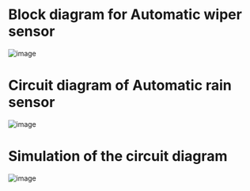 # Block diagram for Automatic wiper sensor

![image](https://user-images.githubusercontent.com/101311812/168317478-caa449e4-4201-45f0-a071-236b310f15c6.png)

# Circuit diagram of Automatic rain sensor

![image](https://user-images.githubusercontent.com/101311812/168325550-f6780ad3-8d3b-443f-aede-daa0a6b87150.png)

# Simulation of the circuit diagram

![image](https://user-images.githubusercontent.com/101311812/168325701-3679b5d2-a3c8-4bb6-ac8a-cc160a8f9751.png)
